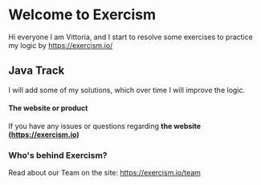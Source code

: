 # Welcome to Exercism

Hi everyone I am Vittoria, and I start to resolve some exercises to practice my logic by https://exercism.io/

## Java Track

I will add some of my solutions, which over time I will improve the logic.

#### The website or product
If you have any issues or questions regarding **the website (https://exercism.io)** 

### Who's behind Exercism?

Read about our Team on the site: https://exercism.io/team
